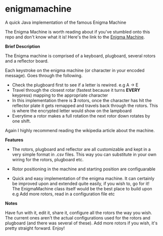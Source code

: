 # enigmamachine
A quick Java implementation of the famous Enigma Machine

The Enigma Machine is worth reading about if you've stumbled onto this repo and don't know what it is! Here's the link to the [Enigma Machine](https://en.wikipedia.org/wiki/Enigma_machine).

**Brief Description**

The Enigma machine is comprised of a keyboard, plugboard, several rotors and a reflector board. 

Each keystroke on the enigma machine (or character in your encoded message). Goes through the following.

* Check the plugboard first to see if a letter is rewired. e.g A -> E
* Travel through the closest rotar (fastest because it turns **EVERY** keypress) mapping to the appropriate character
* In this implementation there is **3** rotors, once the character has hit the reflector plate it gets remapped and travels back through the rotors. This is where the encrypted letter would show on the lampboard
* Everytime a rotor makes a full rotation the next rotor down rotates by one shift.

Again I highly recommend reading the wikipedia article about the machine.

**Features**

* The rotors, plugboard and reflector are all customizable and kept in a very simple format in .csv files. This way you can substitute in your own wiring for the rotors, plugboard etc.

* Rotor positioning in the machine and starting position are configuarable

* Quick and easy implementation of the enigma machine. It can certainly be improved upon and extended quite easily, if you wish to, go for it! The EnigmaMachine class itself would be the best place to build upon e.g Add more rotors, read in a configuration file etc

**Notes**

Have fun with it, edit it, share it, configure all the rotors the way you wish. The current ones aren't the actual configurations used for the rotors and plugboard (and there was several of these). Add more rotors if you wish, it's pretty straight forward. Enjoy!
